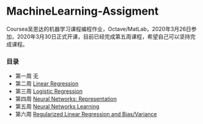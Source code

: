 # MachineLearning-Assigment
Coursea吴恩达的机器学习课程编程作业，Octave/MatLab，2020年3月26日参加，2020年3月30日正式开课，目前已经完成第五周课程，希望自己可以坚持完成课程。

### 目录

- 第一周 无
- 第二周 [Linear Regression](./machine-learning-ex1)
- 第三周 [Logistic Regression](./machine-learning-ex2)
- 第四周 [Neural Networks: Representation](./machine-learning-ex3)
- 第五周 [Neural Networks Learning](./machine-learning-ex4)
- 第六周 [Regularized Linear Regression and Bias/Variance](./machine-learning-ex5)

